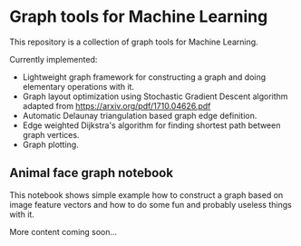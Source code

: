 # Graph tools for Machine Learning 

This repository is a collection of graph tools for Machine Learning. 

Currently implemented:
* Lightweight graph framework for constructing a graph and doing elementary operations with it. 
* Graph layout optimization using Stochastic Gradient Descent algorithm adapted from https://arxiv.org/pdf/1710.04626.pdf
* Automatic Delaunay triangulation based graph edge definition.
* Edge weighted Dijkstra's algorithm for finding shortest path between graph vertices.
* Graph plotting.


## Animal face graph notebook
This notebook shows simple example how to construct a graph based on image feature vectors and how to do some fun and probably useless things with it.  


More content coming soon... 